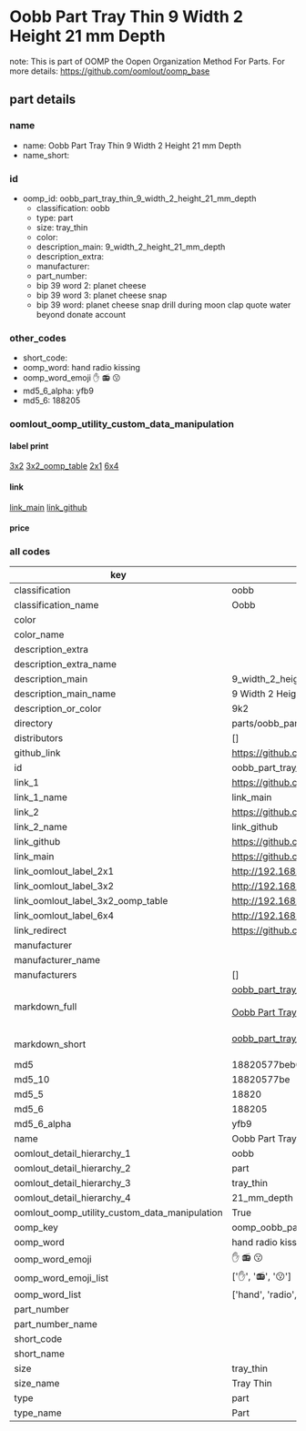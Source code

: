 # Oobb Part Tray Thin 9 Width 2 Height 21 mm Depth  

note: This is part of OOMP the Oopen Organization Method For Parts. For more details: https://github.com/oomlout/oomp_base

##  part details
  







### name
* name: Oobb Part Tray Thin 9 Width 2 Height 21 mm Depth
* name_short: 
### id
* oomp_id: oobb_part_tray_thin_9_width_2_height_21_mm_depth
  * classification: oobb
  * type: part
  * size: tray_thin
  * color: 
  * description_main: 9_width_2_height_21_mm_depth
  * description_extra: 
  * manufacturer: 
  * part_number: 
  * bip 39 word 2: planet cheese
  * bip 39 word 3: planet cheese snap
  * bip 39 word: planet cheese snap drill during moon clap quote water beyond donate account

### other_codes
* short_code: 
* oomp_word: hand radio kissing
* oomp_word_emoji :hand: :radio: :kissing:
* md5_6_alpha: yfb9
* md5_6: 188205






### oomlout_oomp_utility_custom_data_manipulation
#### label print
[3x2](http://192.168.1.245:1112/?label=oomp%20yfb9)
[3x2_oomp_table](http://192.168.1.108:1112/?label=oomp%20yfb9)
[2x1](http://192.168.1.242:1112/?label=oomp%20yfb9)
[6x4](http://192.168.1.55:1112/?label=oomp%20yfb9)    

#### link

[link_main](https://github.com/oomlout/oomlout_oomp_version_1_messy/tree/main/parts/oobb_part_tray_thin_9_width_2_height_21_mm_depth) [link_github](https://github.com/oomlout/oomlout_oomp_version_1_messy/tree/main/parts/oobb_part_tray_thin_9_width_2_height_21_mm_depth)                             

#### price







### all codes 
| key | value |  
| --- | --- |  
| classification | oobb |  
| classification_name | Oobb |  
| color |  |  
| color_name |  |  
| description_extra |  |  
| description_extra_name |  |  
| description_main | 9_width_2_height_21_mm_depth |  
| description_main_name | 9 Width 2 Height 21 mm Depth |  
| description_or_color | 9k2 |  
| directory | parts/oobb_part_tray_thin_9_width_2_height_21_mm_depth |  
| distributors | [] |  
| github_link | https://github.com/oomlout/oomlout_oomp_part_src/tree/main/parts/oobb_part_tray_thin_9_width_2_height_21_mm_depth |  
| id | oobb_part_tray_thin_9_width_2_height_21_mm_depth |  
| link_1 | https://github.com/oomlout/oomlout_oomp_version_1_messy/tree/main/parts/oobb_part_tray_thin_9_width_2_height_21_mm_depth |  
| link_1_name | link_main |  
| link_2 | https://github.com/oomlout/oomlout_oomp_version_1_messy/tree/main/parts/oobb_part_tray_thin_9_width_2_height_21_mm_depth |  
| link_2_name | link_github |  
| link_github | https://github.com/oomlout/oomlout_oomp_version_1_messy/tree/main/parts/oobb_part_tray_thin_9_width_2_height_21_mm_depth |  
| link_main | https://github.com/oomlout/oomlout_oomp_version_1_messy/tree/main/parts/oobb_part_tray_thin_9_width_2_height_21_mm_depth |  
| link_oomlout_label_2x1 | http://192.168.1.242:1112/?label=oomp%20yfb9 |  
| link_oomlout_label_3x2 | http://192.168.1.245:1112/?label=oomp%20yfb9 |  
| link_oomlout_label_3x2_oomp_table | http://192.168.1.108:1112/?label=oomp%20yfb9 |  
| link_oomlout_label_6x4 | http://192.168.1.55:1112/?label=oomp%20yfb9 |  
| link_redirect | https://github.com/oomlout/oomlout_oomp_version_1_messy/tree/main/parts/oobb_part_tray_thin_9_width_2_height_21_mm_depth |  
| manufacturer |  |  
| manufacturer_name |  |  
| manufacturers | [] |  
| markdown_full | [oobb_part_tray_thin_9_width_2_height_21_mm_depth](none)<br>[](none)<br>[Oobb Part Tray Thin 9 Width 2 Height 21 Mm Depth](none)<br><br> |  
| markdown_short | [oobb_part_tray_thin_9_width_2_height_21_mm_depth](none)<br><br> |  
| md5 | 18820577beb0053a3e22142f9a89cd2f |  
| md5_10 | 18820577be |  
| md5_5 | 18820 |  
| md5_6 | 188205 |  
| md5_6_alpha | yfb9 |  
| name | Oobb Part Tray Thin 9 Width 2 Height 21 mm Depth |  
| oomlout_detail_hierarchy_1 | oobb |  
| oomlout_detail_hierarchy_2 | part |  
| oomlout_detail_hierarchy_3 | tray_thin |  
| oomlout_detail_hierarchy_4 | 21_mm_depth |  
| oomlout_oomp_utility_custom_data_manipulation | True |  
| oomp_key | oomp_oobb_part_tray_thin_9_width_2_height_21_mm_depth |  
| oomp_word | hand radio kissing |  
| oomp_word_emoji | :hand: :radio: :kissing: |  
| oomp_word_emoji_list | [':hand:', ':radio:', ':kissing:'] |  
| oomp_word_list | ['hand', 'radio', 'kissing'] |  
| part_number |  |  
| part_number_name |  |  
| short_code |  |  
| short_name |  |  
| size | tray_thin |  
| size_name | Tray Thin |  
| type | part |  
| type_name | Part |  
